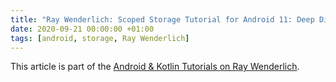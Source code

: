 ```yaml
---
title: "Ray Wenderlich: Scoped Storage Tutorial for Android 11: Deep Dive"
date: 2020-09-21 00:00:00 +01:00
tags: [android, storage, Ray Wenderlich]
---
```


This article is part of the [Android & Kotlin Tutorials on Ray Wenderlich](https://www.raywenderlich.com/10768834-scoped-storage-tutorial-for-android-11-deep-dive).
